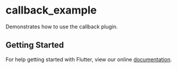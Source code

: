 # callback_example

Demonstrates how to use the callback plugin.

## Getting Started

For help getting started with Flutter, view our online
[documentation](http://flutter.io/).
